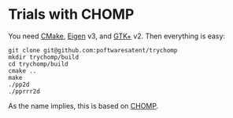 Trials with CHOMP
=================

You need [CMake][], [Eigen][] v3, and [GTK+][] v2.  Then everything is easy:

    git clone git@github.com:poftwaresatent/trychomp
    mkdir trychomp/build
    cd trychomp/build
    cmake ..
    make
    ./pp2d
    ./pprrr2d

As the name implies, this is based on [CHOMP][].

[CMake]: http://cmake.org/
[Eigen]: http://eigen.tuxfamily.org/
[GTK+]: http://www.gtk.org/
[CHOMP]: http://www.nathanratliff.com/research/chomp
